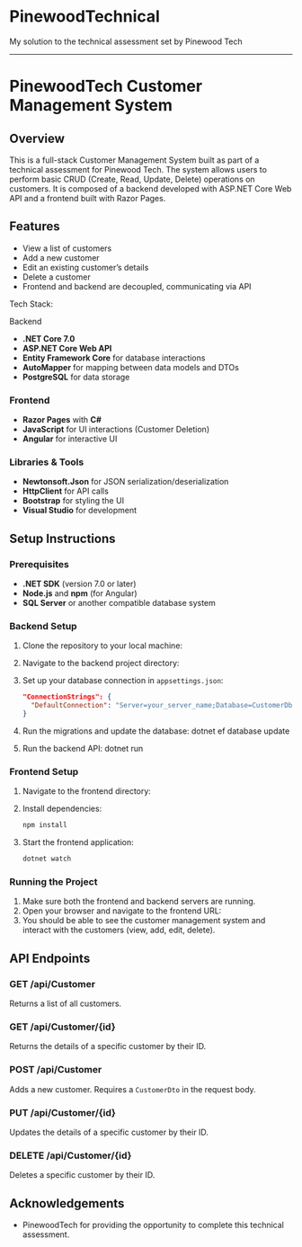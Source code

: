 # PinewoodTechnical
My solution to the technical assessment set by Pinewood Tech

---

# PinewoodTech Customer Management System

## Overview

This is a full-stack Customer Management System built as part of a technical assessment for Pinewood Tech. The system allows users to perform basic CRUD (Create, Read, Update, Delete) operations on customers. It is composed of a backend developed with ASP.NET Core Web API and a frontend built with Razor Pages.

## Features

- View a list of customers
- Add a new customer
- Edit an existing customer’s details
- Delete a customer
- Frontend and backend are decoupled, communicating via API

Tech Stack:

Backend
- **.NET Core 7.0** 
- **ASP.NET Core Web API** 
- **Entity Framework Core** for database interactions
- **AutoMapper** for mapping between data models and DTOs
- **PostgreSQL** for data storage

### Frontend
- **Razor Pages** with **C#**
- **JavaScript** for UI interactions (Customer Deletion)
- **Angular** for interactive UI

### Libraries & Tools
- **Newtonsoft.Json** for JSON serialization/deserialization
- **HttpClient** for API calls
- **Bootstrap** for styling the UI
- **Visual Studio** for development

## Setup Instructions

### Prerequisites
- **.NET SDK** (version 7.0 or later)
- **Node.js** and **npm** (for Angular)
- **SQL Server** or another compatible database system

### Backend Setup

1. Clone the repository to your local machine:

2. Navigate to the backend project directory:

3. Set up your database connection in `appsettings.json`:
    ```json
    "ConnectionStrings": {
      "DefaultConnection": "Server=your_server_name;Database=CustomerDb;Trusted_Connection=True;"
    }
    ```

4. Run the migrations and update the database:
    dotnet ef database update

5. Run the backend API:
    dotnet run

### Frontend Setup

1. Navigate to the frontend directory:

2. Install dependencies:
    ```bash
    npm install
    ```
3. Start the frontend application:
    ```bash
    dotnet watch
    ```
    
### Running the Project

1. Make sure both the frontend and backend servers are running.
2. Open your browser and navigate to the frontend URL:
3. You should be able to see the customer management system and interact with the customers (view, add, edit, delete).

## API Endpoints

### GET /api/Customer
Returns a list of all customers.

### GET /api/Customer/{id}
Returns the details of a specific customer by their ID.

### POST /api/Customer
Adds a new customer. Requires a `CustomerDto` in the request body.

### PUT /api/Customer/{id}
Updates the details of a specific customer by their ID.

### DELETE /api/Customer/{id}
Deletes a specific customer by their ID.


## Acknowledgements

- PinewoodTech for providing the opportunity to complete this technical assessment.
